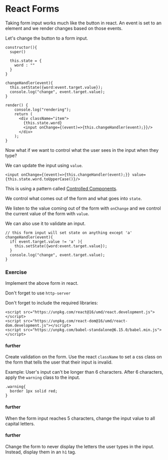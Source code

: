 # React Forms

Taking form input works much like the button in react. An event is set to an element and we render changes based on those events.

Let's change the button to a form input.

```
constructor(){
  super()

  this.state = {
    word : ""
  }
}

changeHandler(event){
  this.setState({word:event.target.value});
  console.log("change", event.target.value);
}

render() {
    console.log("rendering");
    return (
      <div className="item">
        {this.state.word}
        <input onChange={(event)=>{this.changeHandler(event);}}/>
      </div>
    );
}
```

Now what if we want to control what the user sees in the input when they type?

We can update the input using `value`.

```
<input onChange={(event)=>{this.changeHandler(event);}} value={this.state.word.toUpperCase()}/>
```

This is using a pattern called [Controlled Components](https://reactjs.org/docs/forms.html).

We control what comes out of the form and what goes into `state`.

We listen to the value coming out of the form with `onChange` and we control the current value of the form with `value`.

We can also use it to validate an input.

```
// this form input will set state on anything except 'a'
changeHandler(event){
  if( event.target.value != 'a' ){
    this.setState({word:event.target.value});
  }
  console.log("change", event.target.value);
}
```

### Exercise
Implement the above form in react.

Don't forget to use `http-server`

Don't forget to include the required libraries:

```
<script src="https://unpkg.com/react@16/umd/react.development.js"></script>
<script src="https://unpkg.com/react-dom@16/umd/react-dom.development.js"></script>
<script src="https://unpkg.com/babel-standalone@6.15.0/babel.min.js"></script>
```

#### further
Create validation on the form. Use the react `className` to set a css class on the form that tells the user that their input is invalid.

Example: User's input can't be longer than 6 characters. After 6 characters, apply the `warning` class to the input.

```
.warning{
  border 1px solid red;
}
```

#### further
When the form input reaches 5 characters, change the input value to all capital letters.

#### further
Change the form to never display the letters the user types in the input. Instead, display them in an `h1` tag.
